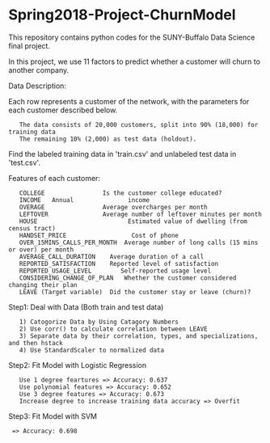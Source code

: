 # Spring2018-Project-ChurnModel

This repository contains python codes for the SUNY-Buffalo Data Science final project.

In this project, we use 11 factors to predict whether a customer will churn to another company. 

Data Description:

Each row represents a customer of the network, with the parameters for each customer described below.

       The data consists of 20,000 customers, split into 90% (18,000) for training data
       The remaining 10% (2,000) as test data (holdout).

Find the labeled training data in 'train.csv' and unlabeled test data in 'test.csv'.

Features of each customer:

       COLLEGE	              Is the customer college educated?
       INCOME	Annual               income
       OVERAGE	              Average overcharges per month
       LEFTOVER	              Average number of leftover minutes per month	
       HOUSE	                     Estimated value of dwelling (from census tract)	
       HANDSET_PRICE	              Cost of phone
       OVER_15MINS_CALLS_PER_MONTH	Average number of long calls (15 mins or over) per month	
       AVERAGE_CALL_DURATION	Average duration of a call
       REPORTED_SATISFACTION	Reported level of satisfaction
       REPORTED_USAGE_LEVEL	       Self-reported usage level
       CONSIDERING_CHANGE_OF_PLAN	Whether the customer considered changing their plan	
       LEAVE (Target variable)	Did the customer stay or leave (churn)?
	

Step1: Deal with Data (Both train and test data)

       1) Catogorize Data by Using Catagory Numbers
       2) Use corr() to calculate correlation between LEAVE
       3) Separate data by their correlation, types, and specializations, and then hstack
       4) Use StandardScaler to normalized data
       
Step2: Fit Model with Logistic Regression

       Use 1 degree feartures => Accuracy: 0.637
       Use polynomial features => Accuracy: 0.652
       Use 3 degree features => Accuracy: 0.673
       Increase degree to increase training data accuracy => Overfit
       
Step3: Fit Model with SVM 
	 
	 => Accuracy: 0.698




